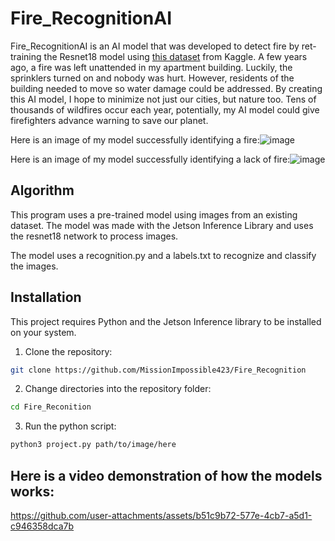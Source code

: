 # Fire_RecognitionAI

Fire_RecognitionAI is an AI model that was developed to detect fire by ret-training the Resnet18 model using [this dataset](https://www.kaggle.com/datasets/kabilan03/fire-detection-dataset) from Kaggle. A few years ago, a fire was left unattended in my apartment building. Luckily, the sprinklers turned on and nobody was hurt. However, residents of the building needed to move so water damage could be addressed. By creating this AI model, I hope to minimize not just our cities, but nature too. Tens of thousands of wildfires occur each year, potentially, my AI model could give firefighters advance warning to save our planet.

Here is an image of my model successfully identifying a fire:![image](https://github.com/user-attachments/assets/21c7c2f3-b6bf-40b0-b1d9-85c32d8fa7e4)

Here is an image of my model successfully identifying a lack of fire:![image](https://github.com/user-attachments/assets/6043db53-3254-4a34-abd4-68ed22974a67)

## Algorithm

This program uses a pre-trained model using images from an existing dataset. The model was made with the Jetson Inference Library and uses the resnet18 network to process images. 

The model uses a recognition.py and a labels.txt to recognize and classify the images.

## Installation

This project requires Python and the Jetson Inference library to be installed on your system.

1. Clone the repository:
```sh
git clone https://github.com/MissionImpossible423/Fire_Recognition
```
2. Change directories into the repository folder:
```sh
cd Fire_Reconition
```
3. Run the python script:
```sh
python3 project.py path/to/image/here
```

## Here is a video demonstration of how the models works:

https://github.com/user-attachments/assets/b51c9b72-577e-4cb7-a5d1-c946358dca7b
